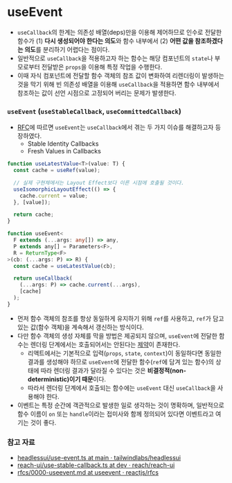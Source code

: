 # useEvent

* `useCallback`의 한계는 의존성 배열(deps)만을 이용해 제어하므로 인수로 전달한 함수가 (1) **다시 생성되어야 한다는 의도**와 함수 내부에서 (2) **어떤 값을 참조하겠다는 의도**를 분리하기 어렵다는 점이다.
* 일반적으로 `useCallback`을 적용하고자 하는 함수는 해당 컴포넌트의 `state`나 부모로부터 전달받은 `props`을 이용해 특정 작업을 수행한다.
* 이때 자식 컴포넌트에 전달할 함수 객체의 참조 값이 변화하여 리렌더링이 발생하는 것을 막기 위해 빈 의존성 배열을 이용해 `useCallback`을 적용하면 함수 내부에서 참조하는 값이 선언 시점으로 고정되어 버리는 문제가 발생한다.

### `useEvent` (`useStableCallback`, `useCommittedCallback`)

* [RFC](https://github.com/reactjs/rfcs/blob/useevent/text/0000-useevent.md)에 따르면 `useEvent`는 `useCallback`에서 겪는 두 가지 이슈를 해결하고자 등장하였다.
  * Stable Identity Callbacks
  * Fresh Values in Callbacks

```typescript
function useLatestValue<T>(value: T) {
  const cache = useRef(value);

  // 실제 구현체에서는 Layout Effect보다 이른 시점에 호출될 것이다.
  useIsomorphicLayoutEffect(() => {
    cache.current = value;
  }, [value]);

  return cache;
}

function useEvent<
  F extends (...args: any[]) => any,
  P extends any[] = Parameters<F>,
  R = ReturnType<F>
>(cb: (...args: P) => R) {
  const cache = useLatestValue(cb);

  return useCallback(
    (...args: P) => cache.current(...args),
    [cache]
  );
}
```

* 먼저 함수 객체의 참조를 항상 동일하게 유지하기 위해 `ref`를 사용하고, `ref`가 담고 있는 값(함수 객체)을 계속해서 갱신하는 방식이다.
* 다만 함수 객체의 생성 자체를 막을 방법은 제공되지 않으며, `useEvent`에 전달한 함수는 렌더링 단계에서는 호출되어서는 안된다는 [제약](https://github.com/reactjs/rfcs/pull/220#issuecomment-1118055107)이 존재한다.
  * 리액트에서는 기본적으로 입력(`props`, `state`, `context`)이 동일하다면 동일한 결과를 생성해야 하므로 `useEvent`에 전달한 함수(`ref`에 담겨 있는 함수)의 상태에 따라 렌더링 결과가 달라질 수 있다는 것은 **비결정적(non-deterministic)이기 때문**이다.
  * 따라서 렌더링 단계에서 호출되는 함수에는 `useEvent` 대신 `useCallback`을 사용해야 한다.
* 이벤트는 특정 순간에 객관적으로 발생한 일로 생각하는 것이 명확하며, 일반적으로 함수 이름이 `on` 또는 `handle`이라는 접미사와 함께 정의되어 있다면 이벤트라고 여기는 것이 좋다.

### 참고 자료

* [headlessui/use-event.ts at main · tailwindlabs/headlessui](https://github.com/tailwindlabs/headlessui/blob/main/packages/@headlessui-react/src/hooks/use-event.ts)
* [reach-ui/use-stable-callback.ts at dev · reach/reach-ui](https://github.com/reach/reach-ui/blob/dev/packages/utils/src/use-stable-callback.ts)
* [rfcs/0000-useevent.md at useevent · reactjs/rfcs](https://github.com/reactjs/rfcs/blob/useevent/text/0000-useevent.md)


